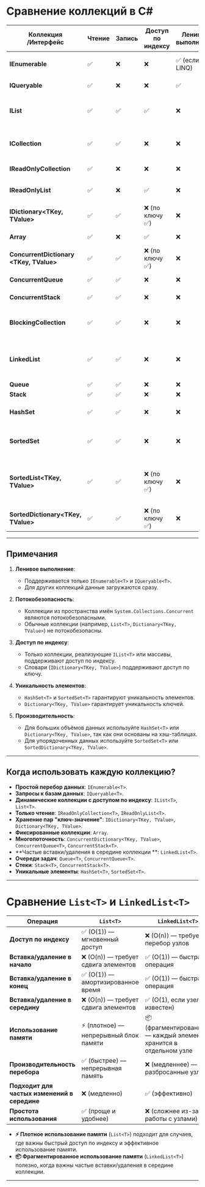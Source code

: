 # Сравнение коллекций в C#

| Коллекция <br>/Интерфейс                    | Чтение | Запись | Доступ<br> по индексу | Ленивое выполнение | Потоко-<br>безопасность | Основное назначение                                                          |
| -------------------------------------- | ------ | ------ | ----------------- | ------------------ | ------------------ | ---------------------------------------------------------------------------- |
| **IEnumerable<T>**                     | ✅     | ❌     | ❌                | ✅ (если LINQ)     | ❌                 | Перебор данных, работа с LINQ-запросами                                      |
| **IQueryable<T>**                      | ✅     | ❌     | ❌                | ✅                 | ❌                 | Запросы к базам данных через LINQ                                            |
| **IList<T>**                           | ✅     | ✅     | ✅                | ❌                 | ❌                 | Динамические коллекции с доступом по индексу                                 |
| **ICollection<T>**                     | ✅     | ✅     | ❌                | ❌                 | ❌                 | Базовые операции добавления, удаления и очистки                              |
| **IReadOnlyCollection<T>**             | ✅     | ❌     | ❌                | ❌                 | ❌                 | Только чтение коллекции                                                      |
| **IReadOnlyList<T>**                   | ✅     | ❌     | ✅                | ❌                 | ❌                 | Только чтение с доступом по индексу                                          |
| **IDictionary<TKey, TValue>**          | ✅     | ✅     | ❌ (по ключу ✅)  | ❌                 | ❌                 | Хранение пар "ключ-значение"                                                 |
| **Array**                              | ✅     | ❌     | ✅                | ❌                 | ❌                 | Фиксированные коллекции                                                      |
| **ConcurrentDictionary<br><TKey, TValue>** | ✅     | ✅     | ❌ (по ключу ✅)  | ❌                 | ✅                 | Потокобезопасный словарь                                                     |
| **ConcurrentQueue<T>**                 | ✅     | ✅     | ❌                | ❌                 | ✅                 | Потокобезопасная очередь (FIFO)                                              |
| **ConcurrentStack<T>**                 | ✅     | ✅     | ❌                | ❌                 | ✅                 | Потокобезопасный стек (LIFO)                                                 |
| **BlockingCollection<T>**              | ✅     | ✅     | ❌                | ❌                 | ✅                 | Потокобезопасная коллекция с блокировкой потоков                             |
| **LinkedList<T>**                      | ✅     | ✅     | ❌                | ❌                 | ❌                 | Частые вставки и удаления элементов в середине коллекции                     |
| **Queue<T>**                           | ✅     | ✅     | ❌                | ❌                 | ❌                 | FIFO-очередь                                                                 |
| **Stack<T>**                           | ✅     | ✅     | ❌                | ❌                 | ❌                 | LIFO-стек                                                                    |
| **HashSet<T>**                         | ✅     | ✅     | ❌                | ❌                 | ❌                 | Хранение уникальных элементов                                                |
| **SortedSet<T>**                       | ✅     | ✅     | ❌                | ❌                 | ❌                 | Упорядоченное хранение уникальных элементов                                  |
| **SortedList<TKey, TValue>**           | ✅     | ✅     | ❌ (по ключу ✅)  | ❌                 | ❌                 | Упорядоченный словарь, оптимизированный для частых операций вставки/удаления |
| **SortedDictionary<TKey, TValue>**     | ✅     | ✅     | ❌ (по ключу ✅)  | ❌                 | ❌                 | Упорядоченный словарь на основе двоичного дерева                             |

---

## Примечания

1. **Ленивое выполнение**:
   - Поддерживается только `IEnumerable<T>` и `IQueryable<T>`.
   - Для других коллекций данные загружаются сразу.

2. **Потокобезопасность**:
   - Коллекции из пространства имён `System.Collections.Concurrent` являются потокобезопасными.
   - Обычные коллекции (например, `List<T>`, `Dictionary<TKey, TValue>`) не потокобезопасны.

3. **Доступ по индексу**:
   - Только коллекции, реализующие `IList<T>` или массивы, поддерживают доступ по индексу.
   - Словари (`IDictionary<TKey, TValue>`) поддерживают доступ по ключу.

4. **Уникальность элементов**:
   - `HashSet<T>` и `SortedSet<T>` гарантируют уникальность элементов.
   - `Dictionary<TKey, TValue>` гарантирует уникальность ключей.

5. **Производительность**:
   - Для больших объёмов данных используйте `HashSet<T>` или `Dictionary<TKey, TValue>`, так как они основаны на хэш-таблицах.
   - Для упорядоченных данных используйте `SortedSet<T>` или `SortedDictionary<TKey, TValue>`.

---

## Когда использовать каждую коллекцию?

- **Простой перебор данных**: `IEnumerable<T>`.
- **Запросы к базам данных**: `IQueryable<T>`.
- **Динамические коллекции с доступом по индексу**: `IList<T>`, `List<T>`.
- **Только чтение**: `IReadOnlyCollection<T>`, `IReadOnlyList<T>`.
- **Хранение пар "ключ-значение"**: `IDictionary<TKey, TValue>`, `Dictionary<TKey, TValue>`.
- **Фиксированные коллекции**: `Array`.
- **Многопоточность**: `ConcurrentDictionary<TKey, TValue>`, `ConcurrentQueue<T>`, `ConcurrentStack<T>`.
- **Частые вставки/удаления  в середине коллекции **: `LinkedList<T>`.
- **Очереди задач**: `Queue<T>`, `ConcurrentQueue<T>`.
- **Стеки**: `Stack<T>`, `ConcurrentStack<T>`.
- **Уникальные элементы**: `HashSet<T>`, `SortedSet<T>`.

---


# Сравнение `List<T>` и `LinkedList<T>`

| Операция                     | `List<T>`                          | `LinkedList<T>`                    |
|------------------------------|-------------------------------------|-------------------------------------|
| **Доступ по индексу**         | ✅ (O(1)) — мгновенный доступ       | ❌ (O(n)) — требуется перебор узлов  |
| **Вставка/удаление в начало** | ❌ (O(n)) — требует сдвига элементов | ✅ (O(1)) — быстрая операция         |
| **Вставка/удаление в конец**  | ✅ (O(1)) — амортизированное время  | ✅ (O(1)) — быстрая операция         |
| **Вставка/удаление в середину** | ❌ (O(n)) — требует сдвига элементов | ✅ (O(1), если узел известен)       |
| **Использование памяти**      | ⚡ (плотное) — непрерывный блок памяти | 📦 (фрагментированное) — каждый элемент хранится в отдельном узле |
| **Производительность перебора** | ✅ (быстрее) — непрерывная память   | ❌ (медленнее) — разбросанные узлы  |
| **Подходит для частых изменений в середине** | ❌ (медленно)                 | ✅ (эффективно)                     |
| **Простота использования**    | ✅ (проще и удобнее)                | ❌ (сложнее из-за работы с узлами)  |


- **⚡ Плотное использование памяти** (`List<T>`) подходит для случаев, где важны быстрый доступ по индексу и эффективное использование памяти.
- **📦 Фрагментированное использование памяти** (`LinkedList<T>`) полезно, когда важны частые вставки/удаления в середине коллекции.
---